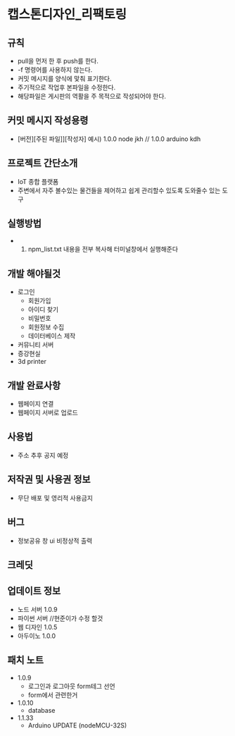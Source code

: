 # 캡스톤디자인_리팩토링

## 규칙

- pull을 먼저 한 후 push를 한다.
- -f 명령어를 사용하지 않는다.
- 커밋 메시지를 양식에 맟춰 표기한다.
- 주기적으로 작업후 본파일을 수정한다.
- 해당파일은 게시판의 역활을 주 목적으로 작성되어야 한다.

## 커밋 메시지 작성용령

- [버전][주된 파일]][작성자]
  예시) 1.0.0 node jkh  // 1.0.0 arduino kdh

## 프로젝트 간단소개

- IoT 종합 플랫폼
- 주변에서 자주 볼수있는 물건들을 제어하고 쉽게 관리할수 있도록 도와줄수 있는 도구

## 실행방법

- 1. npm_list.txt 내용을 전부 복사해 터미널창에서 실행해준다

## 개발 해야될것

- 로그인
  - 회원가입
  - 아이디 찾기
  - 비밀번호
  - 회원정보 수집
  - 데이터베이스 제작
- 커뮤니티 서버
- 증강현실
- 3d printer

## 개발 완료사항

- 웹페이지 연결
- 웹페이지 서버로 업로드

## 사용법

- 주소 추후 공지 예정

## 저작권 및 사용권 정보

- 무단 배포 및 영리적 사용금지

## 버그

- 정보공유 창 ui 비정상적 출력

## 크레딧

## 업데이트 정보

- 노드 서버 1.0.9
- 파이썬 서버 //현준이가 수정 할것
- 웹 디자인 1.0.5
- 아두이노 1.0.0

## 패치 노트

- 1.0.9
  - 로그인과 로그아웃 form테그 선언
  - form에서 관련한거
- 1.0.10
  - database
- 1.1.33
  - Arduino UPDATE (nodeMCU-32S)
